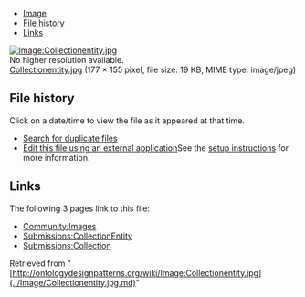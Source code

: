 * [Image](../Image/Collectionentity.jpg.md#file)
* [File history](../Image/Collectionentity.jpg.md#filehistory)
* [Links](../Image/Collectionentity.jpg.md#filelinks)

[![Image:Collectionentity.jpg](../../../images/0/03/Collectionentity.jpg)](../../../images/0/03/Collectionentity.jpg)  
No higher resolution available.  
[Collectionentity.jpg](../../../images/0/03/Collectionentity.jpg)‎ (177 × 155 pixel, file size: 19 KB, MIME type: image/jpeg)

## File history

Click on a date/time to view the file as it appeared at that time.



  
* [Search for duplicate files](http://ontologydesignpatterns.org/wiki/Special:FileDuplicateSearch/Collectionentity.jpg "Special:FileDuplicateSearch/Collectionentity.jpg")
* [Edit this file using an external application](http://ontologydesignpatterns.org/wiki/index.php?title=Image:Collectionentity.jpg&action=edit&externaledit=true&mode=file "Image:Collectionentity.jpg")See the [setup instructions](http://www.mediawiki.org/wiki/Manual:External_editors "http://www.mediawiki.org/wiki/Manual:External_editors") for more information.

## Links



The following 3 pages link to this file:


* [Community:Images](../Community/Images.md "Community:Images")
* [Submissions:CollectionEntity](../Submissions/CollectionEntity.md "Submissions:CollectionEntity")
* [Submissions:Collection](../Submissions/Collection.md "Submissions:Collection")


Retrieved from "[http://ontologydesignpatterns.org/wiki/Image:Collectionentity.jpg](../Image/Collectionentity.jpg.md)"